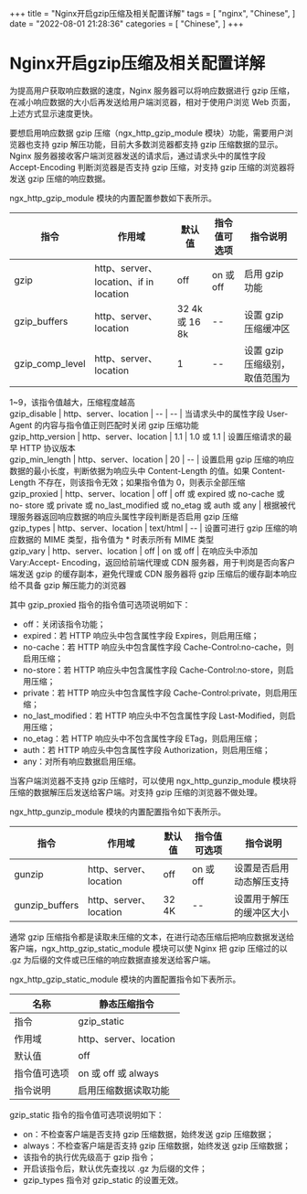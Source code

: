 +++
title = "Nginx开启gzip压缩及相关配置详解"
tags = [
"nginx",
"Chinese",
]
date = "2022-08-01 21:28:36"
categories = [
"Chinese",
]
+++



# Nginx开启gzip压缩及相关配置详解

    
    
为提高用户获取响应数据的速度，Nginx 服务器可以将响应数据进行 gzip 压缩，在减小响应数据的大小后再发送给用户端浏览器，相对于使用户浏览 Web 页面，上述方式显示速度更快。




  
要想启用响应数据 gzip 压缩（ngx_http_gzip_module 模块）功能，需要用户浏览器也支持 gzip 解压功能，目前大多数浏览器都支持
gzip 压缩数据的显示。Nginx 服务器接收客户端浏览器发送的请求后，通过请求头中的属性字段 Accept-Encoding 判断浏览器是否支持
gzip 压缩，对支持 gzip 压缩的浏览器将发送 gzip 压缩的响应数据。  
  
ngx_http_gzip_module 模块的内置配置参数如下表所示。  
  

指令 |  作用域 |  默认值 |  指令值可选项 |  指令说明  
---|---|---|---|---  
gzip |  http、server、location、if in location |  off |  on 或 off |  启用 gzip 功能  
gzip_buffers |  http、server、location |  32 4k 或 16 8k |  \-- |  设置 gzip 压缩缓冲区  
gzip_comp_level |  http、server、location |  1 |  \-- |  设置 gzip 压缩级别，取值范围为
1~9，该指令值越大，压缩程度越高  
gzip_disable |  http、server、location |  \-- |  \-- |  当请求头中的属性字段 User-Agent
的内容与指令值正则匹配时关闭 gzip 压缩功能  
gzip_http_version |  http、server、location |  1.1 |  1.0 或 1.1 |  设置压缩请求的最早
HTTP 协议版本  
gzip_min_length |  http、server、location |  20 |  \-- |  设置启用 gzip
压缩的响应数据的最小长度，判断依据为响应头中 Content-Length 的值。如果 Content-Length 不存在，则该指令无效；如果指令值为
0，则表示全部压缩  
gzip_proxied |  http、server、location |  off |  off 或 expired 或 no-cache 或 no-
store 或 private 或 no_last_modified 或 no_etag 或 auth 或 any |
根据被代理服务器返回响应数据的响应头属性字段判断是否启用 gzip 压缩  
gzip_types |  http、server、location |  text/html |  \-- |  设置可进行 gzip 压缩的响应数据的
MIME 类型，指令值为 * 时表示所有 MIME 类型  
gzip_vary |  http、server、location |  off |  on 或 off |  在响应头中添加 Vary:Accept-
Encoding，返回给前端代理或 CDN 服务器，用于判岗是否向客户端发送 gzip 的缓存副本，避免代理或 CDN 服务器将 gzip
压缩后的缓存副本响应给不具备 gzip 解压能力的浏览器  
  
其中 gzip_proxied 指令的指令值可选项说明如下：  

  * off：关闭该指令功能；
  * expired：若 HTTP 响应头中包含属性字段 Expires，则启用压缩；
  * no-cache：若 HTTP 响应头中包含属性字段 Cache-Control:no-cache，则启用压缩；
  * no-store：若 HTTP 响应头中包含属性字段 Cache-Control:no-store，则启用压缩；
  * private：若 HTTP 响应头中包含属性字段 Cache-Control:private，则启用压缩；
  * no_last_modified：若 HTTP 响应头中不包含属性字段 Last-Modified，则启用压缩；
  * no_etag：若 HTTP 响应头中不包含属性字段 ETag，则启用压缩；
  * auth：若 HTTP 响应头中包含属性字段 Authorization，则启用压缩；
  * any：对所有响应数据启用压缩。

  
当客户端浏览器不支持 gzip 压缩时，可以使用 ngx_http_gunzip_module 模块将压缩的数据解压后发送给客户端。对支持 gzip
压缩的浏览器不做处理。  
  
ngx_http_gunzip_module 模块的内置配置指令如下表所示。  
  

指令 |  作用域 |  默认值 |  指令值可选项 |  指令说明  
---|---|---|---|---  
gunzip |  http、server、location |  off |  on 或 off |  设置是否启用动态解压支持  
gunzip_buffers |  http、server、location |  32 4K |  \-- |  设置用于解压的缓冲区大小  
  
通常 gzip 压缩指令都是读取未压缩的文本，在进行动态压缩后把响应数据发送给客户端，ngx_http_gzip_static_module 模块可以使
Nginx 把 gzip 压缩过的以 .gz 为后缀的文件或已压缩的响应数据直接发送给客户端。  
  
ngx_http_gzip_static_module 模块的内置配置指令如下表所示。  
  

名称 |  静态压缩指令  
---|---  
指令 |  gzip_static  
作用域 |  http、server、location  
默认值 |  off  
指令值可选项 |  on 或 off 或 always  
指令说明 |  启用压缩数据读取功能  
  
gzip_static 指令的指令值可选项说明如下：  

  * on：不检查客户端是否支持 gzip 压缩数据，始终发送 gzip 压缩数据；
  * always：不检查客户端是否支持 gzip 压缩数据，始终发送 gzip 压缩数据；
  * 该指令的执行优先级高于 gzip 指令；
  * 开启该指令后，默认优先查找以 .gz 为后缀的文件；
  * gzip_types 指令对 gzip_static 的设置无效。


